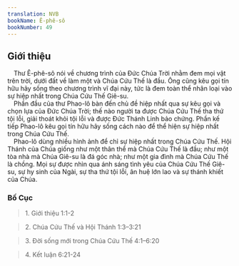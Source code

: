 ```yaml
---
translation: NVB
bookName: Ê-phê-sô 
bookNumber: 49
---
```


<div class="title"><h2>Giới thiệu </h2></div> Thư Ê-phê-sô nói về chương trình của Đức Chúa Trời nhằm đem mọi vật trên trời, dưới đất về làm một và Chúa Cứu Thế là đầu. Ông cũng kêu gọi tín hữu hãy sống theo chương trình vĩ đại này, tức là đem toàn thể nhân loại vào sự hiệp nhất trong Chúa Cứu Thế Giê-su. <br/> Phần đầu của thư Phao-lô bàn đến chủ đề hiệp nhất qua sự kêu gọi và chọn lựa của Đức Chúa Trời; thế nào người ta được Chúa Cứu Thế tha thứ tội lỗi, giải thoát khỏi tội lỗi và được Đức Thánh Linh bảo chứng. Phần kế tiếp Phao-lô kêu gọi tín hữu hãy sống cách nào để thể hiện sự hiệp nhất trong Chúa Cứu Thế. <br/> Phao-lô dùng nhiều hình ảnh để chỉ sự hiệp nhất trong Chúa Cứu Thế. Hội Thánh của Chúa giống như một thân thể mà Chúa Cứu Thế là đầu; như một tòa nhà mà Chúa Giê-su là đá góc nhà; như một gia đình mà Chúa Cứu Thế là chồng. Mọi sự được nhìn qua ánh sáng tình yêu của Chúa Cứu Thế Giê-su, sự hy sinh của Ngài, sự tha thứ tội lỗi, ân huệ lớn lao và sự thánh khiết của Chúa. <br/><div class="title"><h3>Bố Cục </h3></div><blockquote>1. Giới thiệu 1:1-2</blockquote><blockquote>2. Chúa Cứu Thế và Hội Thánh 1:3–3:21</blockquote><blockquote>3. Đời sống mới trong Chúa Cứu Thế 4:1–6:20</blockquote><blockquote>4. Kết luận 6:21-24</blockquote>
